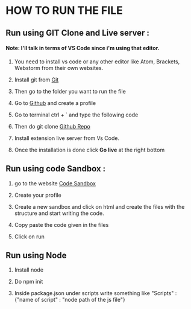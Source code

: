# HOW TO RUN THE FILE

## Run using GIT Clone and Live server :

#### Note: I'll talk in terms of VS Code since i'm using that editor.

1. You need to install vs code or any other editor like Atom, Brackets, Webstorm from their own websites.

2. Install git from [Git](https://git-scm.com/book/en/v2/Getting-Started-Installing-Git)

3. Then go to the folder you want to run the file

4. Go to [Github](www.github.com) and create a profile

5. Go to terminal ctrl + ` and type the following code

6. Then do git clone [Github Repo](https://github.com/Millionaiyer/Js-Basics-week-1-.git)

7. Install extension live server from Vs Code.

8. Once the installation is done click **Go live** at the right bottom

## Run using code Sandbox :

1. go to the website [Code Sandbox](https://codesandbox.io)

2. Create your profile

3. Create a new sandbox and click on html and create the files with the structure and start writing the code.

4. Copy paste the code given in the files

5. Click on run

## Run using Node

1. Install node

2. Do npm init

3. Inside package.json under scripts write something like "Scripts" : {"name of script" : "node path of the js file"}
